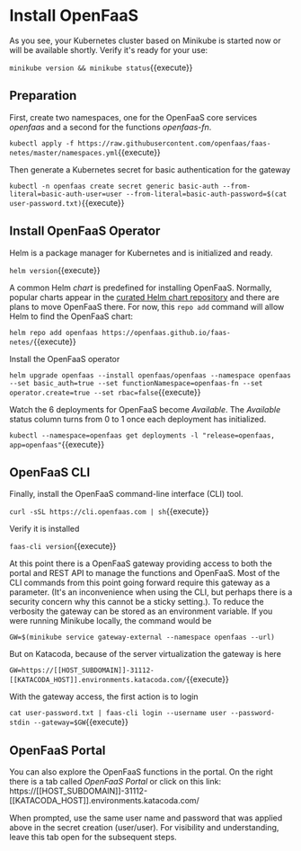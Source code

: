 # Install OpenFaaS #

As you see, your Kubernetes cluster based on Minikube is started now or will be available shortly. Verify it's ready for your use:

`minikube version && minikube status`{{execute}}

## Preparation ##

First, create two namespaces, one for the OpenFaaS core services _openfaas_ and a second for the functions _openfaas-fn_.

`kubectl apply -f https://raw.githubusercontent.com/openfaas/faas-netes/master/namespaces.yml`{{execute}}

Then generate a Kubernetes secret for basic authentication for the gateway

`kubectl -n openfaas create secret generic basic-auth --from-literal=basic-auth-user=user --from-literal=basic-auth-password=$(cat user-password.txt)`{{execute}}

## Install OpenFaaS Operator ##

Helm is a package manager for Kubernetes and is initialized and ready.

`helm version`{{execute}}

A common Helm _chart_ is predefined for installing OpenFaaS. Normally, popular charts appear in the [curated Helm chart repository](https://github.com/kubernetes/charts) and there are plans to move OpenFaaS there. For now, this `repo add` command will allow Helm to find the OpenFaaS chart:

`helm repo add openfaas https://openfaas.github.io/faas-netes/`{{execute}}

Install the OpenFaaS operator

`helm upgrade openfaas --install openfaas/openfaas --namespace openfaas --set basic_auth=true --set functionNamespace=openfaas-fn --set operator.create=true --set rbac=false`{{execute}}

Watch the 6 deployments for OpenFaaS become _Available_. The _Available_ status column turns from 0 to 1 once each deployment has initialized.

`kubectl --namespace=openfaas get deployments -l "release=openfaas, app=openfaas"`{{execute}}

## OpenFaaS CLI ##

Finally, install the OpenFaaS command-line interface (CLI) tool.

`curl -sSL https://cli.openfaas.com | sh`{{execute}}

Verify it is installed

`faas-cli version`{{execute}}

At this point there is a OpenFaaS gateway providing access to both the portal and REST API to manage the functions and OpenFaaS. Most of the CLI commands from this point going forward require this gateway as a parameter. (It's an inconvenience when using the CLI, but perhaps there is a security concern why this cannot be a sticky setting.). To reduce the verbosity the gateway can be stored as an environment variable. If you were running Minikube locally, the command would be 

`GW=$(minikube service gateway-external --namespace openfaas --url)`

But on Katacoda, because of the server virtualization the gateway is here

`GW=https://[[HOST_SUBDOMAIN]]-31112-[[KATACODA_HOST]].environments.katacoda.com/`{{execute}}

With the gateway access, the first action is to login

`cat user-password.txt | faas-cli login --username user --password-stdin --gateway=$GW`{{execute}}

## OpenFaaS Portal ##

You can also explore the OpenFaaS functions in the portal. On the right there is a tab called _OpenFaaS Portal_ or click on this link: https://[[HOST_SUBDOMAIN]]-31112-[[KATACODA_HOST]].environments.katacoda.com/

When prompted, use the same user name and password that was applied above in the secret creation (user/user). For visibility and understanding, leave this tab open for the subsequent steps.